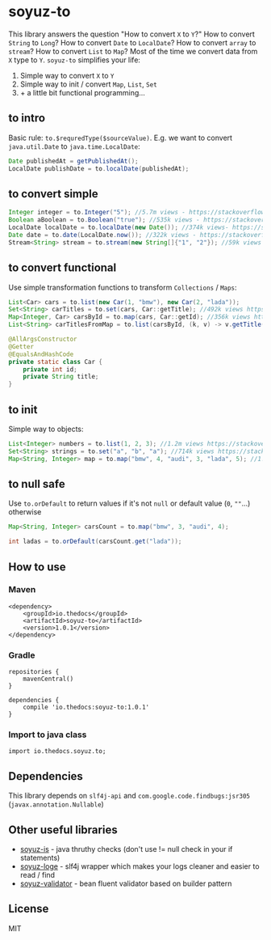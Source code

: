 # soyuz-to
This library answers the question "How to convert `X` to `Y`?" How to convert `String` to `Long`? How to convert `Date` to `LocalDate`? How to convert `array` to `stream`? How to convert `List` to `Map`?
Most of the time we convert data from `X` type to `Y`. `soyuz-to` simplifies your life:

1. Simple way to convert `X` to `Y`
2. Simple way to init / convert `Map`, `List`, `Set`
3. \+ a little bit functional programming...

## to intro
Basic rule: `to.$requredType($sourceValue)`. E.g. we want to convert `java.util.Date` to `java.time.LocalDate`:
```java
Date publishedAt = getPublishedAt();
LocalDate publishDate = to.localDate(publishedAt);
```

## to convert simple
```java
Integer integer = to.Integer("5"); //5.7m views - https://stackoverflow.com/q/5585779/716027
Boolean aBoolean = to.Boolean("true"); //535k views - https://stackoverflow.com/q/1538755/716027
LocalDate localDate = to.localDate(new Date()); //374k views- https://stackoverflow.com/q/21242110/716027
Date date = to.date(LocalDate.now()); //322k views - https://stackoverflow.com/q/22929237/716027
Stream<String> stream = to.stream(new String[]{"1", "2"}); //59k views - https://stackoverflow.com/q/27888429/716027
```


## to convert functional
Use simple transformation functions to transform `Collections` / `Maps`:
```java
List<Car> cars = to.list(new Car(1, "bmw"), new Car(2, "lada"));
Set<String> carTitles = to.set(cars, Car::getTitle); //492k views https://stackoverflow.com/q/1429860/716027
Map<Integer, Car> carsById = to.map(cars, Car::getId); //356k views https://stackoverflow.com/q/4138364/716027
List<String> carTitlesFromMap = to.list(carsById, (k, v) -> v.getTitle()); //662k views https://stackoverflow.com/q/1026723/716027

@AllArgsConstructor
@Getter
@EqualsAndHashCode
private static class Car {
    private int id;
    private String title;
}
```

## to init
Simple way to objects:
```java
List<Integer> numbers = to.list(1, 2, 3); //1.2m views https://stackoverflow.com/q/13395114/716027
Set<String> strings = to.set("a", "b", "a"); //714k views https://stackoverflow.com/q/2041778/716027
Map<String, Integer> map = to.map("bmw", 4, "audi", 3, "lada", 5); //1.1m + 800k views https://stackoverflow.com/q/6802483/716027 + https://stackoverflow.com/q/507602/716027
```


## to null safe
Use `to.orDefault` to return values if it's not `null` or default value (`0`, `""`...) otherwise
```java
Map<String, Integer> carsCount = to.map("bmw", 3, "audi", 4);

int ladas = to.orDefault(carsCount.get("lada"));
```

## How to use
### Maven
```
<dependency>
    <groupId>io.thedocs</groupId>
    <artifactId>soyuz-to</artifactId>
    <version>1.0.1</version>
</dependency>
```

### Gradle
```
repositories {
    mavenCentral()
}

dependencies {
    compile 'io.thedocs:soyuz-to:1.0.1'
}
```

### Import to java class
```
import io.thedocs.soyuz.to;
```

## Dependencies
This library depends on `slf4j-api` and `com.google.code.findbugs:jsr305` (`javax.annotation.Nullable`)

## Other useful libraries
- [soyuz-is](https://github.com/thedocs-io/soyuz-is) - java thruthy checks (don't use != null check in your if statements)
- [soyuz-loge](https://github.com/thedocs-io/soyuz-loge) - slf4j wrapper which makes your logs cleaner and easier to read / find
- [soyuz-validator](https://github.com/thedocs-io/soyuz-validator) - bean fluent validator based on builder pattern

## License
MIT

